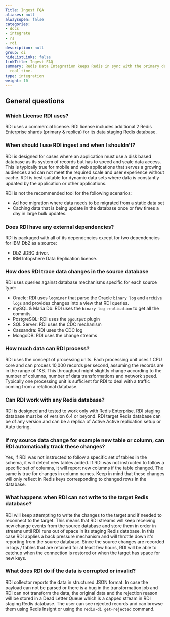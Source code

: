 ```yaml
---
Title: Ingest FQA
aliases: null
alwaysopen: false
categories:
- docs
- integrate
- rs
- rdi
description: null
group: di
hideListLinks: false
linkTitle: Ingest FAQ
summary: Redis Data Integration keeps Redis in sync with the primary database in near
  real time.
type: integration
weight: 10
---
```


## General questions

### Which License RDI uses?

RDI uses a commercial license. RDI license includes additional 2 Redis Enterprise shards (primary & replica) for its data staging Redis database.

### When should I use RDI ingest and when I shouldn't?

RDI is designed for cases where an application must use a disk based database as its system of records but has to speed and scale data access. This is typically true for mobile and web applications that serves a growing audiences and can not meet the required scale and user experience without cache. RDI is best suitable for dynamic data sets where data is constantly updated by the application or other applications.

RDI is not the recommended tool for the following scenarios:

- Ad hoc migration where data needs to be migrated from a static data set
- Caching data that is being update in the database once or few times a day in large bulk updates.

### Does RDI have any external dependencies?

RDI is packaged with all of its dependencies except for two dependencies for IBM Db2 as a source:

- Db2 JDBC driver.
- IBM Infopshere Data Replication license.

### How does RDI trace data changes in the source database

RDI uses queries against database mechanisms specific for each source type:

- Oracle:  RDI uses `logminer` that parse the Oracle `binary log` and `archive logs` and provides changes into a view that RDI queries.
- mySQL & Maria Db: RDI uses the `binary log replication` to get all the commits.
- PostgreSQL:  RDI uses the `pgoutput` plugin
- SQL Server: RDI uses the CDC mechanism
- Cassandra: RDI uses the CDC log
- MongoDB: RDI uses the change streams


### How much data can RDI process?

RDI uses the concept of processing units. Each processing unit uses 1 CPU core and can process 10,000 records per second, assuming the records are in the range of 1KB. This throughput might slightly change according to the number of columns, number of data transformations and network speed.
Typically one processing unit is sufficient for RDI to deal with a traffic coming from a relational database.

### Can RDI work with any Redis database?

RDI is designed and tested to work only with Redis Enterprise.
RDI staging database must be of version 6.4 or beyond.
RDI target Redis database can be of any version and can be a replica of Active Active replication setup or Auto tiering.

### If my source data change for example new table or column, can RDI automatically track these changes?

Yes, if RDI was not instructed to follow a specific set of tables in the schema, it will detect new tables added.
If RDI was not instructed to follow a specific set of columns, it will report new columns if the table changed.
The same is true for changes in column names.
Keep in mind that these changes will only reflect in Redis keys corresponding to changed rows in the database.

### What happens when RDI can not write to the target Redis database?

RDI will keep attempting to write the changes to the target and if needed to reconnect to the  target.
This means that RDI streams will keep receiving new change events from the source database and store them in order in streams until RDI runs out of space in its staging Redis database.
In this case RDI applies a back pressure mechanism and will throttle down it's reporting from the source database. Since the source changes are recorded in logs / tables that are retained for at least few hours, RDI will be able to catchup when the connection is restored or when the target has space for new keys.

### What does RDI do if the data is corrupted or invalid?

RDI collector reports the data in structured JSON format. In case the payload can not be parsed or there is a bug in the transformation job and RDI can not transform the data, the original data and the rejection reason will be stored in a Dead Letter Queue which is a capped stream in RDI staging Redis database. The user can see rejected records and can browse them using Redis Insight or using the `redis-di get-rejected` command.


